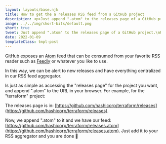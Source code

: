 ```yaml
---
layout: layouts/base.njk
title: How to get the a releases RSS feed from a GitHub project
description: <p>Just append ".atom" to the releases page of a GitHub project.</p><pre>https://github.com/hashicorp/terraform/releases</pre><pre>https://github.com/hashicorp/terraform/releases.atom</pre>
image: ../../img/short-bits/default.png
short: true
tweet: Just append ".atom" to the releases page of a GitHub project.\nFor example for "https://github.com/hashicorp/terraform/releases" is just "https://github.com/hashicorp/terraform/releases.atom"
date: 2022-01-09
templateClass: tmpl-post
---
```


GitHub exposes an [Atom](https://en.wikipedia.org/wiki/Atom_(Web_standard)) feed that can be consumed from your favorite RSS reader such as [Feedly](https://feedly.com/) or whatever you like to use. 

In this way, we can be alert to new releases and have everything centralized in our RSS feed aggregator.

Is just as simple as accessing the "releases page" for the project you want, and append ".atom" to the URL in your browser.
For example, for the "terraform" project:

The releases page is in: [https://github.com/hashicorp/terraform/releases](https://github.com/hashicorp/terraform/releases).

Now, we append ".atom" to it and we have our feed: [https://github.com/hashicorp/terraform/releases.atom](https://github.com/hashicorp/terraform/releases.atom).
Just add it to your RSS aggregator and you are done 🤠
